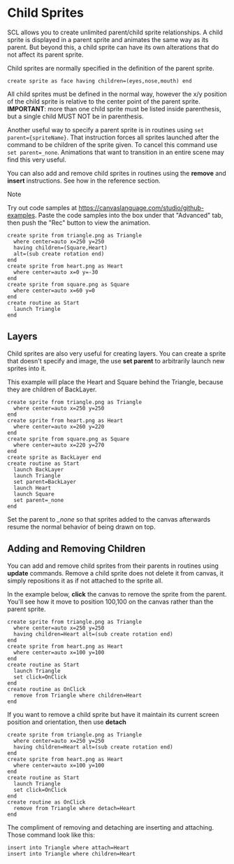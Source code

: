 # Child Sprites
SCL allows you to create unlimited parent/child sprite relationships. A child sprite is displayed in a parent sprite and animates the same way as its parent. But beyond this, a child sprite can have its own alterations that do not affect its parent sprite.

Child sprites are normally specified in the definition of the parent sprite.

```create sprite as face having children=(eyes,nose,mouth) end```

All child sprites must be defined in the normal way, however the x/y position of the child sprite is relative to the center point of the parent sprite.
**IMPORTANT**: more than one child sprite must be listed inside parenthesis, but a single child MUST NOT be in parenthesis.

Another useful way to specify a parent sprite is in routines using ```set parent={spriteName}```. That instruction forces all sprites launched after the command to be children of the sprite given. To cancel this command use ```set parent=_none```. Animations that want to transition in an entire scene may find this very useful.

You can also add and remove child sprites in routines using the **remove** and **insert** instructions. See how in the reference section.

> [!NOTE]
> Try out code samples at https://canvaslanguage.com/studio/github-examples.
> Paste the code samples into the box under that "Advanced" tab,
> then push the "Rec" button to view the animation.

```
create sprite from triangle.png as Triangle
  where center=auto x=250 y=250
  having children=(Square,Heart)
  alt=(sub create rotation end)
end
create sprite from heart.png as Heart
  where center=auto x=0 y=-30
end
create sprite from square.png as Square
  where center=auto x=60 y=0
end
create routine as Start
  launch Triangle
end
```

## Layers

Child sprites are also very useful for creating layers. You can create a sprite that doesn't specify and image, the use **set parent** to arbitrarily launch new sprites into it.

This example will place the Heart and Square behind the Triangle, because they are children of BackLayer.

```
create sprite from triangle.png as Triangle
  where center=auto x=250 y=250
end
create sprite from heart.png as Heart
  where center=auto x=260 y=220
end
create sprite from square.png as Square
  where center=auto x=220 y=270
end
create sprite as BackLayer end
create routine as Start
  launch BackLayer
  launch Triangle
  set parent=BackLayer
  launch Heart
  launch Square
  set parent=_none
end
```
Set the parent to *_none* so that sprites added to the canvas afterwards resume the normal behavior of being drawn on top.

## Adding and Removing Children
You can add and remove child sprites from their parents in routines using **update** commands. Remove a child sprite does not delete it from canvas, it simply repositions it as if not attached to the sprite all.

In the example below, **click** the canvas to remove the sprite from the parent. You'll see how it move to position 100,100 on the canvas rather than the parent sprite.
```
create sprite from triangle.png as Triangle
  where center=auto x=250 y=250
  having children=Heart alt=(sub create rotation end)
end
create sprite from heart.png as Heart
  where center=auto x=100 y=100
end
create routine as Start
  launch Triangle
  set click=OnClick
end
create routine as OnClick
  remove from Triangle where children=Heart
end
```
If you want to remove a child sprite but have it maintain its current screen position and orientation, then use **detach**
```
create sprite from triangle.png as Triangle
  where center=auto x=250 y=250
  having children=Heart alt=(sub create rotation end)
end
create sprite from heart.png as Heart
  where center=auto x=100 y=100
end
create routine as Start
  launch Triangle
  set click=OnClick
end
create routine as OnClick
  remove from Triangle where detach=Heart
end
```

The compliment of removing and detaching are inserting and attaching. Those command look like this:

```
insert into Triangle where attach=Heart
insert into Triangle where children=Heart
```


